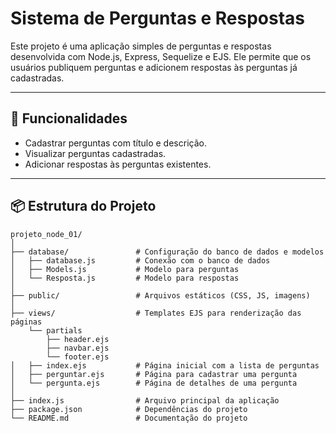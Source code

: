 # Sistema de Perguntas e Respostas

Este projeto é uma aplicação simples de perguntas e respostas desenvolvida com Node.js, Express, Sequelize e EJS. Ele permite que os usuários publiquem perguntas e adicionem respostas às perguntas já cadastradas.

---

## 🚀 Funcionalidades

- Cadastrar perguntas com título e descrição.
- Visualizar perguntas cadastradas.
- Adicionar respostas às perguntas existentes.

---

## 📦 Estrutura do Projeto

```plaintext
projeto_node_01/
│
├── database/               # Configuração do banco de dados e modelos
│   ├── database.js         # Conexão com o banco de dados
│   ├── Models.js           # Modelo para perguntas
│   └── Resposta.js         # Modelo para respostas
│
├── public/                 # Arquivos estáticos (CSS, JS, imagens)
│
├── views/                  # Templates EJS para renderização das páginas
    └── partials
        ├── header.ejs
        ├── navbar.ejs
        └── footer.ejs        
│   ├── index.ejs           # Página inicial com a lista de perguntas
│   ├── perguntar.ejs       # Página para cadastrar uma pergunta
│   └── pergunta.ejs        # Página de detalhes de uma pergunta
│
├── index.js                # Arquivo principal da aplicação
├── package.json            # Dependências do projeto
└── README.md               # Documentação do projeto
